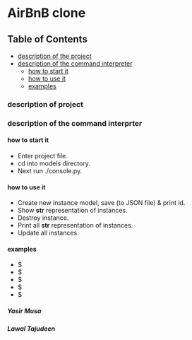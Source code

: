 # AirBnB clone

## Table of Contents

- [description of the project](#description_of_project)
- [description of the command interpreter](#description_of_the_command_interprter)
	- [how to start it](#how_to_start_it)
	- [how to use it](#how_to_use_it)
	- [examples](#examples)


### description of project

### description of the command interprter

#### how to start it

* Enter project file.
* cd into models directory.
* Next run ./console.py.

#### how to use it

* Create new instance model, save (to JSON file) & print id.
* Show __str__ representation of instances.
* Destroy instance.
* Print all __str__ representation of instances.
* Update all instances.

#### examples

* $
* $
* $
* $
* $


##### Yasir Musa
##### Lawal Tajudeen
